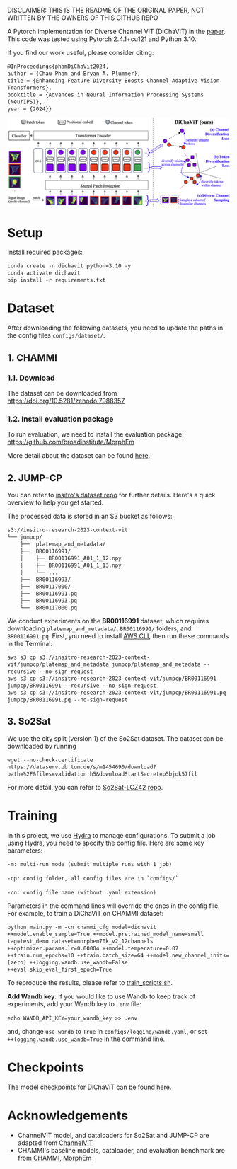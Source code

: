 DISCLAIMER: THIS IS THE README OF THE ORIGINAL PAPER, NOT WRITTEN BY THE OWNERS OF THIS GITHUB REPO

A Pytorch implementation for Diverse Channel ViT (DiChaViT) in the [paper](https://arxiv.org/pdf/2405.16419). This code was tested using Pytorch 2.4.1+cu121 and Python 3.10.


If you find our work useful, please consider citing:

```
@InProceedings{phamDiChaVit2024,
author = {Chau Pham and Bryan A. Plummer},
title = {Enhancing Feature Diversity Boosts Channel-Adaptive Vision Transformers},
booktitle = {Advances in Neural Information Processing Systems (NeurIPS)},
year = {2024}}
```

![alt text](https://raw.githubusercontent.com/chaudatascience/diverse_channel_vit/main/assets/overview.png)


# Setup
Install required packages:
```
conda create -n dichavit python=3.10 -y
conda activate dichavit
pip install -r requirements.txt
```



# Dataset

After downloading the following datasets, you need to update the paths in the config files `configs/dataset/`.

## 1. CHAMMI
### 1.1. Download 
The dataset can be downloaded from https://doi.org/10.5281/zenodo.7988357


### 1.2. Install evaluation package
To run evaluation, we need to install the evaluation package: https://github.com/broadinstitute/MorphEm

More detail about the dataset can be found [here](https://github.com/chaudatascience/channel_adaptive_models?tab=readme-ov-file#dataset).

## 2. JUMP-CP

You can refer to [insitro's dataset repo](https://github.com/insitro/ContextViT) for further details. 
Here's a quick overview to help you get started.

The processed data is stored in an S3 bucket as follows:
```
s3://insitro-research-2023-context-vit
└── jumpcp/
    ├──  platemap_and_metadata/
    ├──  BR00116991/
    │    ├── BR00116991_A01_1_12.npy
    │    ├── BR00116991_A01_1_13.npy
    │    └── ...
    ├──  BR00116993/
    ├──  BR00117000/
    ├──  BR00116991.pq
    ├──  BR00116993.pq
    └──  BR00117000.pq
```
We conduct experiments on the **BR00116991** dataset, which requires downloading `platemap_and_metadata/`, `BR00116991/` folders, and `BR00116991.pq`.
First, you need to install [AWS CLI](https://docs.aws.amazon.com/cli/latest/userguide/getting-started-install.html), then run these commands in the Terminal:
```
aws s3 cp s3://insitro-research-2023-context-vit/jumpcp/platemap_and_metadata jumpcp/platemap_and_metadata --recursive --no-sign-request
aws s3 cp s3://insitro-research-2023-context-vit/jumpcp/BR00116991 jumpcp/BR00116991 --recursive --no-sign-request
aws s3 cp s3://insitro-research-2023-context-vit/jumpcp/BR00116991.pq jumpcp/BR00116991.pq --no-sign-request
```

## 3. So2Sat 
We use the city split (version 1) of the So2Sat dataset. The dataset can be downloaded by running

```
wget --no-check-certificate https://dataserv.ub.tum.de/s/m1454690/download?path=%2F&files=validation.h5&downloadStartSecret=p5bjok57fil
```

For more detail, you can refer to [So2Sat-LCZ42
 repo](https://github.com/zhu-xlab/So2Sat-LCZ42?tab=readme-ov-file). 


# Training

In this project, we use [Hydra](https://hydra.cc/) to manage configurations.
To submit a job using Hydra, you need to specify the config file. Here are some key parameters:

```
-m: multi-run mode (submit multiple runs with 1 job)

-cp: config folder, all config files are in `configs/`

-cn: config file name (without .yaml extension)
```

Parameters in the command lines will override the ones in the config file.
For example, to train a DiChaViT on CHAMMI dataset:

```
python main.py -m -cn chammi_cfg model=dichavit ++model.enable_sample=True ++model.pretrained_model_name=small tag=test_demo dataset=morphem70k_v2_12channels ++optimizer.params.lr=0.00004 ++model.temperature=0.07 ++train.num_epochs=10 ++train.batch_size=64 ++model.new_channel_inits=[zero] ++logging.wandb.use_wandb=False ++eval.skip_eval_first_epoch=True
```


To reproduce the results, please refer to [train_scripts.sh](https://github.com/chaudatascience/diverse_channel_vit/blob/main/train_scripts.sh).

**Add Wandb key**: If you would like to use Wandb to keep track of experiments, add your Wandb key to `.env` file:

`echo WANDB_API_KEY=your_wandb_key >> .env`

and, change `use_wandb` to `True` in `configs/logging/wandb.yaml`, or set `++logging.wandb.use_wandb=True` in the command line.


# Checkpoints

The model checkpoints for DiChaViT can be found [here](https://drive.google.com/drive/folders/1o9t_vRTbg-933UCQx3OKSI22O4U4h8F0?usp=drive_link).

# Acknowledgements
 - ChannelViT model, and dataloaders for So2Sat and JUMP-CP are adapted from [ChannelViT](https://github.com/insitro/ChannelViT) 
- CHAMMI's baseline models, dataloader, and evaluation benchmark are from [CHAMMI](https://github.com/chaudatascience/channel_adaptive_models), [MorphEm](https://github.com/broadinstitute/MorphEm)
